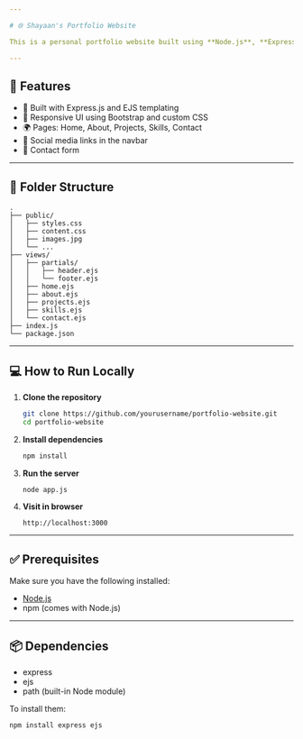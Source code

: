 ```yaml
---

# 🌐 Shayaan's Portfolio Website

This is a personal portfolio website built using **Node.js**, **Express**, and **EJS** templating. It showcases my skills, projects, about section, and provides contact options with integrated social media links.

---
```


## 🚀 Features

* 🔧 Built with Express.js and EJS templating
* 🎨 Responsive UI using Bootstrap and custom CSS
* 🌍 Pages: Home, About, Projects, Skills, Contact
* 🔗 Social media links in the navbar
* 💌 Contact form

---

## 📁 Folder Structure

```
.
├── public/
│   ├── styles.css
│   ├── content.css
│   ├── images.jpg
│   └── ...
├── views/
│   ├── partials/
│   │   ├── header.ejs
│   │   └── footer.ejs
│   ├── home.ejs
│   ├── about.ejs
│   ├── projects.ejs
│   ├── skills.ejs
│   └── contact.ejs
├── index.js
└── package.json 
```

---

## 💻 How to Run Locally

1. **Clone the repository**

   ```bash
   git clone https://github.com/yourusername/portfolio-website.git
   cd portfolio-website
   ```

2. **Install dependencies**

   ```bash
   npm install
   ```

3. **Run the server**

   ```bash
   node app.js
   ```

4. **Visit in browser**

   ```
   http://localhost:3000
   ```

---

## ✅ Prerequisites

Make sure you have the following installed:

* [Node.js](https://nodejs.org/)
* npm (comes with Node.js)

---

## 📦 Dependencies

* express
* ejs
* path (built-in Node module)

To install them:

```bash
npm install express ejs
```
